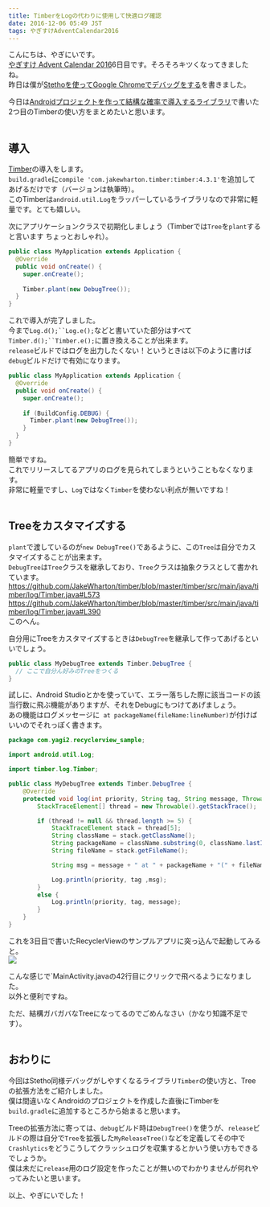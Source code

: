 ```yaml
---
title: TimberをLogの代わりに使用して快適ログ確認
date: 2016-12-06 05:49 JST
tags: やぎすけAdventCalendar2016
---
```


こんにちは、やぎにいです。  
[やぎすけ Advent Calendar 2016](http://www.adventar.org/calendars/1800)6日目です。そろそろキツくなってきましたね。  
昨日は僕が[Stethoを使ってGoogle Chromeでデバッグをする](http://localhost:4567/2016/12/05/how-to-use-stetho.html)を書きました。  
  
今日は[Androidプロジェクトを作って結構な確率で導入するライブラリ](https://blog.yagi2.com/2016/12/04/recommended-android-library.html)で書いた2つ目のTimberの使い方をまとめたいと思います。
<br><br>
## 導入
[Timber](https://github.com/JakeWharton/timber)の導入をします。  
`build.gradle`に`compile 'com.jakewharton.timber:timber:4.3.1'`を追加してあげるだけです（バージョンは執筆時）。  
このTimberは`android.util.Log`をラッパーしているライブラリなので非常に軽量です。とても嬉しい。 

次にアプリケーションクラスで初期化しましょう（Timberでは`Tree`を`plant`すると言います ちょっとおしゃれ）。  

```java
public class MyApplication extends Application {
  @Override
  public void onCreate() {
    super.onCreate();
    
    Timber.plant(new DebugTree());
  }
}
```

これで導入が完了しました。  
今まで`Log.d();``Log.e();`などと書いていた部分はすべて`Timber.d();``Timber.e();`に置き換えることが出来ます。  
`release`ビルドではログを出力したくない！というときは以下のように書けば`debug`ビルドだけで有効になります。  

```java
public class MyApplication extends Application {
  @Override
  public void onCreate() {
    super.onCreate();
    
    if (BuildConfig.DEBUG) {
      Timber.plant(new DebugTree());
    }
  }
}
```

簡単ですね。  
これでリリースしてるアプリのログを見られてしまうということもなくなります。  
非常に軽量ですし、`Log`ではなく`Timber`を使わない利点が無いですね！
<br><br>
## Treeをカスタマイズする
`plant`で渡しているのが`new DebugTree()`であるように、この`Tree`は自分でカスタマイズすることが出来ます。  
`DebugTree`は`Tree`クラスを継承しており、`Tree`クラスは抽象クラスとして書かれています。  
https://github.com/JakeWharton/timber/blob/master/timber/src/main/java/timber/log/Timber.java#L573  
https://github.com/JakeWharton/timber/blob/master/timber/src/main/java/timber/log/Timber.java#L390  
このへん。  
  
自分用にTreeをカスタマイズするときは`DebugTree`を継承して作ってあげるといいでしょう。

```java
public class MyDebugTree extends Timber.DebugTree {
  // ここで自分ん好みのTreeをつくる
}
```

試しに、Android Studioとかを使っていて、エラー落ちした際に該当コードの該当行数に飛ぶ機能がありますが、それをDebugにもつけてあげましょう。  
あの機能はログメッセージに` at packageName(fileName:lineNumber)`が付けばいいのでそれっぽく書きます。  

```java
package com.yagi2.recyclerview_sample;

import android.util.Log;

import timber.log.Timber;

public class MyDebugTree extends Timber.DebugTree {
    @Override
    protected void log(int priority, String tag, String message, Throwable t) {
        StackTraceElement[] thread = new Throwable().getStackTrace();

        if (thread != null && thread.length >= 5) {
            StackTraceElement stack = thread[5];
            String className = stack.getClassName();
            String packageName = className.substring(0, className.lastIndexOf("."));
            String fileName = stack.getFileName();

            String msg = message + " at " + packageName + "(" + fileName + ":" + stack.getLineNumber() + ")";

            Log.println(priority, tag ,msg);
        }
        else {
            Log.println(priority, tag, message);
        }
    }
}
```

これを3日目で書いたRecyclerViewのサンプルアプリに突っ込んで起動してみると。  
![](2016/12-06-how-to-use-timber-001.png)
  
こんな感じで`MainActivity.javaの42行目にクリックで飛べるようになりました。  
以外と便利ですね。
  
ただ、結構ガバガバなTreeになってるのでごめんなさい（かなり知識不足です）。
<br><br>
## おわりに
今回はStetho同様デバッグがしやすくなるライブラリ`Timber`の使い方と、Treeの拡張方法をご紹介しました。  
僕は間違いなくAndroidのプロジェクトを作成した直後にTimberを`build.gradle`に追加するところから始まると思います。  
  
Treeの拡張方法に寄っては、`debug`ビルド時は`DebugTree()`を使うが、`release`ビルドの際は自分で`Tree`を拡張した`MyReleaseTree()`などを定義してその中で`Crashlytics`をどうこうしてクラッシュログを収集するとかいう使い方もできるでしょうか。  
僕は未だに`release`用のログ設定を作ったことが無いのでわかりませんが何れやってみたいと思います。  
  
以上、やぎにいでした！